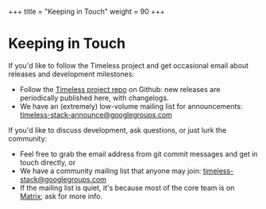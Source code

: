 +++
title = "Keeping in Touch"
weight = 90
+++

Keeping in Touch
=====

If you'd like to follow the Timeless project and get occasional email about releases and development milestones:

- Follow the [Timeless project repo](https://github.com/polydawn/timeless/) on Github: new releases are periodically published here, with changelogs.
- We have an (extremely) low-volume mailing list for announcements: [timeless-stack-announce@googlegroups.com](https://groups.google.com/forum/#!forum/timeless-stack-announce)

If you'd like to discuss development, ask questions, or just lurk the community:

- Feel free to grab the email address from git commit messages and get in touch directly, or
- We have a community mailing list that anyone may join: [timeless-stack@googlegroups.com](https://groups.google.com/forum/#!forum/timeless-stack)
- If the mailing list is quiet, it's because most of the core team is on [Matrix](https://matrix.org); ask for more info.
